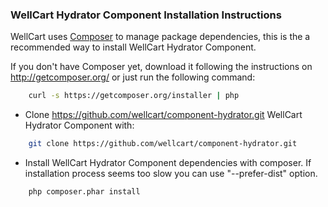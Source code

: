 ### WellCart Hydrator Component Installation Instructions

WellCart uses [Composer][1] to manage package dependencies, this is the a recommended way to install WellCart Hydrator Component.

If you don't have Composer yet, download it following the instructions on http://getcomposer.org/
or just run the following command:

```bash
    curl -s https://getcomposer.org/installer | php
```

- Clone https://github.com/wellcart/component-hydrator.git WellCart Hydrator Component with:

```bash
    git clone https://github.com/wellcart/component-hydrator.git
```
- Install WellCart Hydrator Component dependencies with composer. If installation process seems too slow you can use "--prefer-dist" option.

```bash
    php composer.phar install
```

[1]:  http://getcomposer.org/
